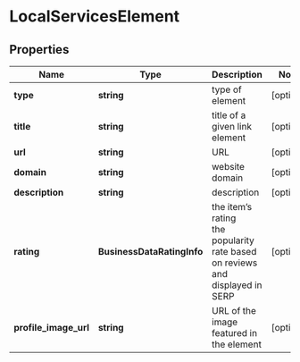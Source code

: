 # LocalServicesElement

## Properties

| Name | Type | Description | Notes |
|------------ | ------------- | ------------- | -------------|
**type** | **string** | type of element |[optional]|
**title** | **string** | title of a given link element |[optional]|
**url** | **string** | URL |[optional]|
**domain** | **string** | website domain |[optional]|
**description** | **string** | description |[optional]|
**rating** | **BusinessDataRatingInfo** | the item’s rating <br>the popularity rate based on reviews and displayed in SERP |[optional]|
**profile_image_url** | **string** | URL of the image featured in the element |[optional]|